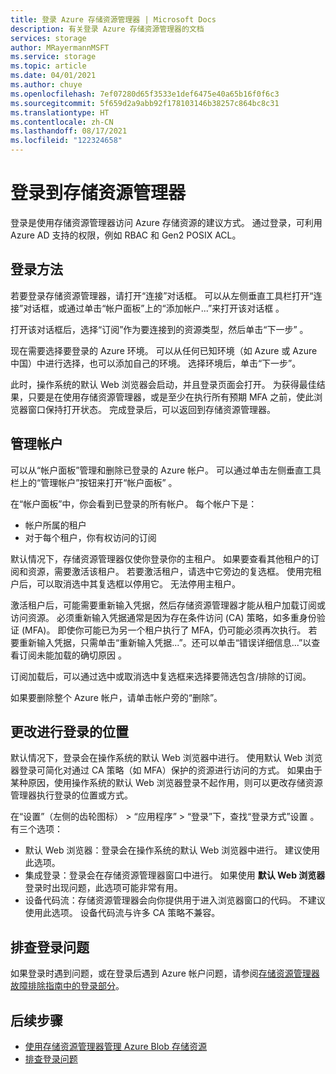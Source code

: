 ```yaml
---
title: 登录 Azure 存储资源管理器 | Microsoft Docs
description: 有关登录 Azure 存储资源管理器的文档
services: storage
author: MRayermannMSFT
ms.service: storage
ms.topic: article
ms.date: 04/01/2021
ms.author: chuye
ms.openlocfilehash: 7ef07280d65f3533e1def6475e40a65b16f0f6c3
ms.sourcegitcommit: 5f659d2a9abb92f178103146b38257c864bc8c31
ms.translationtype: HT
ms.contentlocale: zh-CN
ms.lasthandoff: 08/17/2021
ms.locfileid: "122324658"
---
```

# <a name="sign-in-to-storage-explorer"></a>登录到存储资源管理器

登录是使用存储资源管理器访问 Azure 存储资源的建议方式。 通过登录，可利用 Azure AD 支持的权限，例如 RBAC 和 Gen2 POSIX ACL。 

## <a name="how-to-sign-in"></a>登录方法

若要登录存储资源管理器，请打开“连接”对话框。 可以从左侧垂直工具栏打开“连接”对话框，或通过单击“帐户面板”上的“添加帐户...”来打开该对话框  。

打开该对话框后，选择“订阅”作为要连接到的资源类型，然后单击“下一步” 。

现在需要选择要登录的 Azure 环境。 可以从任何已知环境（如 Azure 或 Azure 中国）中进行选择，也可以添加自己的环境。 选择环境后，单击“下一步”。

此时，操作系统的默认 Web 浏览器会启动，并且登录页面会打开。 为获得最佳结果，只要是在使用存储资源管理器，或是至少在执行所有预期 MFA 之前，使此浏览器窗口保持打开状态。 完成登录后，可以返回到存储资源管理器。

## <a name="managing-accounts"></a>管理帐户

可以从“帐户面板”管理和删除已登录的 Azure 帐户。 可以通过单击左侧垂直工具栏上的“管理帐户”按钮来打开“帐户面板” 。

在“帐户面板”中，你会看到已登录的所有帐户。 每个帐户下是：
- 帐户所属的租户
- 对于每个租户，你有权访问的订阅

默认情况下，存储资源管理器仅使你登录你的主租户。 如果要查看其他租户的订阅和资源，需要激活该租户。 若要激活租户，请选中它旁边的复选框。 使用完租户后，可以取消选中其复选框以停用它。 无法停用主租户。

激活租户后，可能需要重新输入凭据，然后存储资源管理器才能从租户加载订阅或访问资源。 必须重新输入凭据通常是因为存在条件访问 (CA) 策略，如多重身份验证 (MFA)。 即使你可能已为另一个租户执行了 MFA，仍可能必须再次执行。 若要重新输入凭据，只需单击“重新输入凭据...”。还可以单击“错误详细信息...”以查看订阅未能加载的确切原因 。

订阅加载后，可以通过选中或取消选中复选框来选择要筛选包含/排除的订阅。

如果要删除整个 Azure 帐户，请单击帐户旁的“删除”。

## <a name="changing-where-sign-in-happens"></a>更改进行登录的位置

默认情况下，登录会在操作系统的默认 Web 浏览器中进行。 使用默认 Web 浏览器登录可简化对通过 CA 策略（如 MFA）保护的资源进行访问的方式。 如果由于某种原因，使用操作系统的默认 Web 浏览器登录不起作用，则可以更改存储资源管理器执行登录的位置或方式。

在“设置”（左侧的齿轮图标） > “应用程序” > “登录”下，查找“登录方式”设置   。 有三个选项：
- 默认 Web 浏览器：登录会在操作系统的默认 Web 浏览器中进行。 建议使用此选项。
- 集成登录：登录会在存储资源管理器窗口中进行。 如果使用 **默认 Web 浏览器** 登录时出现问题，此选项可能非常有用。
- 设备代码流：存储资源管理器会向你提供用于进入浏览器窗口的代码。 不建议使用此选项。 设备代码流与许多 CA 策略不兼容。

## <a name="troubleshooting-sign-in-issues"></a>排查登录问题

如果登录时遇到问题，或在登录后遇到 Azure 帐户问题，请参阅[存储资源管理器故障排除指南中的登录部分](./storage-explorer-troubleshooting.md#sign-in-issues)。

## <a name="next-steps"></a>后续步骤

* [使用存储资源管理器管理 Azure Blob 存储资源](../../vs-azure-tools-storage-explorer-blobs.md)
* [排查登录问题](./storage-explorer-troubleshooting.md#sign-in-issues)
